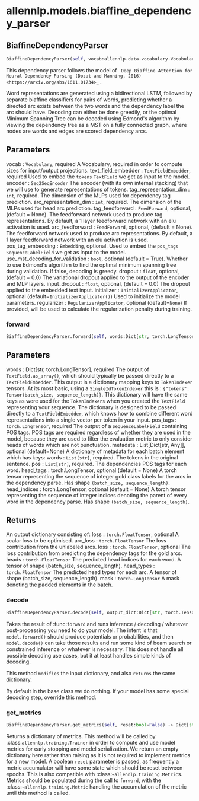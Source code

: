 # allennlp.models.biaffine_dependency_parser

## BiaffineDependencyParser
```python
BiaffineDependencyParser(self, vocab:allennlp.data.vocabulary.Vocabulary, text_field_embedder:allennlp.modules.text_field_embedders.text_field_embedder.TextFieldEmbedder, encoder:allennlp.modules.seq2seq_encoders.seq2seq_encoder.Seq2SeqEncoder, tag_representation_dim:int, arc_representation_dim:int, tag_feedforward:allennlp.modules.feedforward.FeedForward=None, arc_feedforward:allennlp.modules.feedforward.FeedForward=None, pos_tag_embedding:allennlp.modules.token_embedders.embedding.Embedding=None, use_mst_decoding_for_validation:bool=True, dropout:float=0.0, input_dropout:float=0.0, initializer:allennlp.nn.initializers.InitializerApplicator=<allennlp.nn.initializers.InitializerApplicator object at 0x1398630f0>, regularizer:Union[allennlp.nn.regularizers.regularizer_applicator.RegularizerApplicator, NoneType]=None) -> None
```

This dependency parser follows the model of
` Deep Biaffine Attention for Neural Dependency Parsing (Dozat and Manning, 2016)
<https://arxiv.org/abs/1611.01734>`_ .

Word representations are generated using a bidirectional LSTM,
followed by separate biaffine classifiers for pairs of words,
predicting whether a directed arc exists between the two words
and the dependency label the arc should have. Decoding can either
be done greedily, or the optimal Minimum Spanning Tree can be
decoded using Edmond's algorithm by viewing the dependency tree as
a MST on a fully connected graph, where nodes are words and edges
are scored dependency arcs.

Parameters
----------
vocab : ``Vocabulary``, required
    A Vocabulary, required in order to compute sizes for input/output projections.
text_field_embedder : ``TextFieldEmbedder``, required
    Used to embed the ``tokens`` ``TextField`` we get as input to the model.
encoder : ``Seq2SeqEncoder``
    The encoder (with its own internal stacking) that we will use to generate representations
    of tokens.
tag_representation_dim : ``int``, required.
    The dimension of the MLPs used for dependency tag prediction.
arc_representation_dim : ``int``, required.
    The dimension of the MLPs used for head arc prediction.
tag_feedforward : ``FeedForward``, optional, (default = None).
    The feedforward network used to produce tag representations.
    By default, a 1 layer feedforward network with an elu activation is used.
arc_feedforward : ``FeedForward``, optional, (default = None).
    The feedforward network used to produce arc representations.
    By default, a 1 layer feedforward network with an elu activation is used.
pos_tag_embedding : ``Embedding``, optional.
    Used to embed the ``pos_tags`` ``SequenceLabelField`` we get as input to the model.
use_mst_decoding_for_validation : ``bool``, optional (default = True).
    Whether to use Edmond's algorithm to find the optimal minimum spanning tree during validation.
    If false, decoding is greedy.
dropout : ``float``, optional, (default = 0.0)
    The variational dropout applied to the output of the encoder and MLP layers.
input_dropout : ``float``, optional, (default = 0.0)
    The dropout applied to the embedded text input.
initializer : ``InitializerApplicator``, optional (default=``InitializerApplicator()``)
    Used to initialize the model parameters.
regularizer : ``RegularizerApplicator``, optional (default=``None``)
    If provided, will be used to calculate the regularization penalty during training.

### forward
```python
BiaffineDependencyParser.forward(self, words:Dict[str, torch.LongTensor], pos_tags:torch.LongTensor, metadata:List[Dict[str, Any]], head_tags:torch.LongTensor=None, head_indices:torch.LongTensor=None) -> Dict[str, torch.Tensor]
```

Parameters
----------
words : Dict[str, torch.LongTensor], required
    The output of ``TextField.as_array()``, which should typically be passed directly to a
    ``TextFieldEmbedder``. This output is a dictionary mapping keys to ``TokenIndexer``
    tensors.  At its most basic, using a ``SingleIdTokenIndexer`` this is : ``{"tokens":
    Tensor(batch_size, sequence_length)}``. This dictionary will have the same keys as were used
    for the ``TokenIndexers`` when you created the ``TextField`` representing your
    sequence.  The dictionary is designed to be passed directly to a ``TextFieldEmbedder``,
    which knows how to combine different word representations into a single vector per
    token in your input.
pos_tags : ``torch.LongTensor``, required
    The output of a ``SequenceLabelField`` containing POS tags.
    POS tags are required regardless of whether they are used in the model,
    because they are used to filter the evaluation metric to only consider
    heads of words which are not punctuation.
metadata : List[Dict[str, Any]], optional (default=None)
    A dictionary of metadata for each batch element which has keys:
        words : ``List[str]``, required.
            The tokens in the original sentence.
        pos : ``List[str]``, required.
            The dependencies POS tags for each word.
head_tags : torch.LongTensor, optional (default = None)
    A torch tensor representing the sequence of integer gold class labels for the arcs
    in the dependency parse. Has shape ``(batch_size, sequence_length)``.
head_indices : torch.LongTensor, optional (default = None)
    A torch tensor representing the sequence of integer indices denoting the parent of every
    word in the dependency parse. Has shape ``(batch_size, sequence_length)``.

Returns
-------
An output dictionary consisting of:
loss : ``torch.FloatTensor``, optional
    A scalar loss to be optimised.
arc_loss : ``torch.FloatTensor``
    The loss contribution from the unlabeled arcs.
loss : ``torch.FloatTensor``, optional
    The loss contribution from predicting the dependency
    tags for the gold arcs.
heads : ``torch.FloatTensor``
    The predicted head indices for each word. A tensor
    of shape (batch_size, sequence_length).
head_types : ``torch.FloatTensor``
    The predicted head types for each arc. A tensor
    of shape (batch_size, sequence_length).
mask : ``torch.LongTensor``
    A mask denoting the padded elements in the batch.

### decode
```python
BiaffineDependencyParser.decode(self, output_dict:Dict[str, torch.Tensor]) -> Dict[str, torch.Tensor]
```

Takes the result of :func:`forward` and runs inference / decoding / whatever
post-processing you need to do your model.  The intent is that ``model.forward()`` should
produce potentials or probabilities, and then ``model.decode()`` can take those results and
run some kind of beam search or constrained inference or whatever is necessary.  This does
not handle all possible decoding use cases, but it at least handles simple kinds of
decoding.

This method `modifies` the input dictionary, and also `returns` the same dictionary.

By default in the base class we do nothing.  If your model has some special decoding step,
override this method.

### get_metrics
```python
BiaffineDependencyParser.get_metrics(self, reset:bool=False) -> Dict[str, float]
```

Returns a dictionary of metrics. This method will be called by
:class:`allennlp.training.Trainer` in order to compute and use model metrics for early
stopping and model serialization.  We return an empty dictionary here rather than raising
as it is not required to implement metrics for a new model.  A boolean `reset` parameter is
passed, as frequently a metric accumulator will have some state which should be reset
between epochs. This is also compatible with :class:`~allennlp.training.Metric`s. Metrics
should be populated during the call to ``forward``, with the
:class:`~allennlp.training.Metric` handling the accumulation of the metric until this
method is called.

